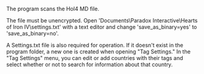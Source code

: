 The program scans the HoI4 MD file. 

The file must be unencrypted. Open 'Documents\Paradox Interactive\Hearts of Iron IV\settings.txt' with a text editor and change 'save_as_binary=yes' to 'save_as_binary=no'.

A Settings.txt file is also required for operation. If it doesn't exist in the program folder, a new one is created when opening "Tag Settings." In the "Tag Settings" menu, you can edit or add countries with their tags and select whether or not to search for information about that country.
